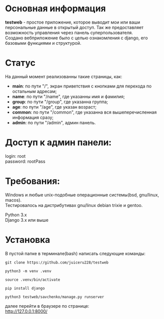 # Основная информация
**testweb** - простое приложение, которое выводит мои или ваши персональные данные в открытый доступ. Так же предоставляет возможность управления через панель суперпользователя.<br />
Создано вебприложение было с целью ознакомления с django, его базовыми функциями и структурой.<br />

 # Статус
 На данный момент реализованны такие страницы, как:<br />
- **main**: по пути "/", экран приветствия с кнопками для перехода по остальным адресам;<br />
- **name**: по пути "/name", где указанны имя и фамилия; <br />
- **group**: по пути "/group", где указанна группа; <br />
- **age**: по пути "/age", где указан возраст; <br />
- **common**: по пути "/common", где указанна вся вышеперечисленная информация сразу; <br />
- **admin**: по пути "/admin", админ панель.<br />

 # Доступ к админ панели:
login: root<br />
password: rootPass<br />

# Требования:
Windows и любые unix-подобные операционные системы(bsd, gnu/linux, macos).<br />
Тестировалось на дистрибутивах gnu/linux debian trixie и gentoo.

Python 3.x<br />
Django 3.x или выше<br />

# Установка
В пустой папке в терминале(bash) написать следующие команды:<br />
```console
git clone https://github.com/juiceru228/testweb
```
```console
python3 -m venv .venv
```
```console
source .venv/bin/activate
```
```console
pip install django
```
```console
python3 testweb/savchenko/manage.py runserver
```
далее перейти в браузере по странице:<br />
http://127.0.0.1:8000/
